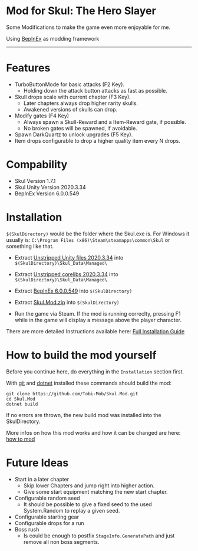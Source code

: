 # Mod for Skul: The Hero Slayer

Some Modifications to make the game even more enjoyable for me.

Using [BepInEx](https://github.com/BepInEx/BepInEx) as modding framework

---

Features
===

- TurboButtonMode for basic attacks (F2 Key).
   - Holding down the attack button attacks as fast as possible.
- Skull drops scale with current chapter (F3 Key).
   - Later chapters always drop higher rarity skulls.
   - Awakened versions of skulls can drop.
- Modify gates (F4 Key)
   - Always spawn a Skull-Reward and a Item-Reward gate, if possible.
   - No broken gates will be spawned, if avoidable.
- Spawn DarkQuartz to unlock upgrades (F5 Key).
- Item drops configurable to drop a higher quality item every N drops.

Compability
===
- Skul Version 1.7.1
- Skul Unity Version 2020.3.34
- BepInEx Version 6.0.0.549

Installation
===

`$(SkulDirectory)` would be the folder where the Skul.exe is. 
For Windows it usually is: `C:\Program Files (x86)\Steam\steamapps\common\Skul` or something like that.

* Extract [Unstripped Unity files 2020.3.34](https://unity.bepinex.dev/libraries/2020.3.34.zip) into `$(SkulDirectory)\Skul_Data\Managed\`

* Extract [Unstripped corelibs 2020.3.34](https://unity.bepinex.dev/corlibs/2020.3.34.zip) into `$(SkulDirectory)\Skul_Data\Managed\`

* Extract [BepInEx 6.0.0.549](https://builds.bepinex.dev/projects/bepinex_be/549/BepInEx_UnityMono_x64_f2c0e0f_6.0.0-be.549.zip) into `$(SkulDirectory)`

* Extract [Skul.Mod.zip](https://github.com/Tobi-Mob/Skul.Mod/releases) into `$(SkulDirectory)`

* Run the game via Steam. If the mod is running correclty, pressing F1 while in the game will display a message above the player character.

There are more detailed Instructions available here: [Full Installation Guide](Docs/Full-Installation-Guide.md)

How to build the mod yourself
===

Before you continue here, do everything in the `Installation` section first.

With [git](https://github.com/git-guides/install-git) and [dotnet](https://dotnet.microsoft.com/en-us/download/dotnet) installed these commands should build the mod:

```
git clone https://github.com/Tobi-Mob/Skul.Mod.git
cd Skul.Mod
dotnet build
```

If no errors are thrown, the new build mod was installed into the SkulDirectory.


More infos on how this mod works and how it can be changed are here: [how to mod](Docs/How-To-Mod.md)

Future Ideas
===

- Start in a later chapter
   - Skip lower Chapters and jump right into higher action.
   - Give some start equipment matching the new start chapter.
- Configurable random seed
   - It should be possible to give a fixed seed to the used System.Random to replay a given seed.
- Configurable starting gear
- Configurable drops for a run
- Boss rush
   - Is could be enough to postfix `StageInfo.GeneratePath` and just remove all non boss segments.   
